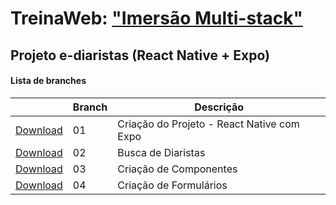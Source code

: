 # TreinaWeb: ["Imersão Multi-stack"](https://www.treinaweb.com.br/painel/multi-stack)

## Projeto e-diaristas (React Native + Expo)

#### Lista de branches

|                                                                                     | Branch | Descrição                   |
| ----------------------------------------------------------------------------------- | ------ | --------------------------- |
| [Download](https://github.com/treinaweb/multistack-ediaristas-react-native/archive/01.zip) | 01     | Criação do Projeto - React Native com Expo        |
| [Download](https://github.com/treinaweb/multistack-ediaristas-react-native/archive/02.zip) | 02     | Busca de Diaristas        |
| [Download](https://github.com/treinaweb/multistack-ediaristas-react-native/archive/03.zip) | 03     | Criação de Componentes        |
| [Download](https://github.com/treinaweb/multistack-ediaristas-react-native/archive/04.zip) | 04     | Criação de Formulários        |
